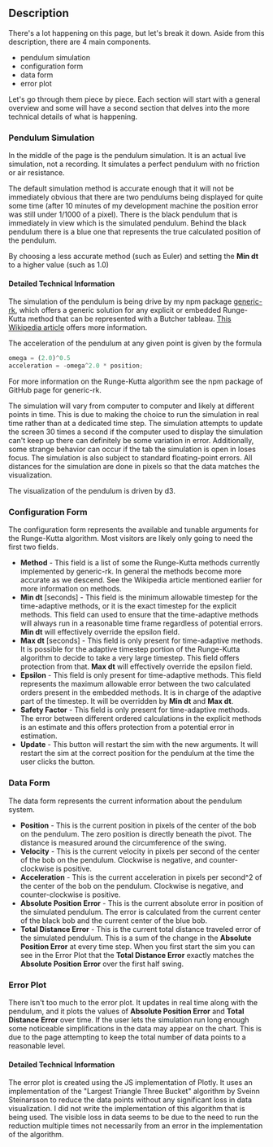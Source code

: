 ## Description

There's a lot happening on this page, but let's break it down. Aside from this description, there are 4 main components.

* pendulum simulation
* configuration form
* data form
* error plot

Let's go through them piece by piece. Each section will start with a general overview and some will have a second section that delves into the more technical details of what is happening.

### Pendulum Simulation

In the middle of the page is the pendulum simulation. It is an actual live simulation, not a recording. It simulates a perfect pendulum with no friction or air resistance.

The default simulation method is accurate enough that it will not be immediately obvious that there are two pendulums being displayed for quite some time (after 10 minutes of my development machine the position error was still under 1/1000 of a pixel). There is the black pendulum that is immediately in view which is the simulated pendulum. Behind the black pendulum there is a blue one that represents the true calculated position of the pendulum.

By choosing a less accurate method (such as Euler) and setting the __Min dt__ to a higher value (such as 1.0)

#### Detailed Technical Information

The simulation of the pendulum is being drive by my npm package [generic-rk](https://www.npmjs.com/package/generic-rk), which offers a generic solution for any explicit or embedded Runge-Kutta method that can be represented with a Butcher tableau. [This Wikipedia article](https://en.wikipedia.org/wiki/List_of_Runge%E2%80%93Kutta_methods) offers more information.

The acceleration of the pendulum at any given point is given by the formula

```js
omega = (2.0)^0.5
acceleration = -omega^2.0 * position;
```

For more information on the Runge-Kutta algorithm see the npm package of GitHub page for generic-rk.

The simulation will vary from computer to computer and likely at different points in time. This is due to making the choice to run the simulation in real time rather than at a dedicated time step. The simulation attempts to update the screen 30 times a second if the computer used to display the simulation can't keep up there can definitely be some variation in error. Additionally, some strange behavior can occur if the tab the simulation is open in loses focus. The simulation is also subject to standard floating-point errors. All distances for the simulation are done in pixels so that the data matches the visualization.

The visualization of the pendulum is driven by d3.

### Configuration Form

The configuration form represents the available and tunable arguments for the Runge-Kutta algorithm. Most visitors are likely only going to need the first two fields.

* __Method__ - This field is a list of some the Runge-Kutta methods currently implemented by generic-rk. In general the methods become more accurate as we descend. See the Wikipedia article mentioned earlier for more information on methods.
* __Min dt__ [seconds] - This field is the minimum allowable timestep for the time-adaptive methods, or it is the exact timestep for the explicit methods. This field can used to ensure that the time-adaptive methods will always run in a reasonable time frame regardless of potential errors. __Min dt__ will effectively override the epsilon field.
* __Max dt__ [seconds] - This field is only present for time-adaptive methods. It is possible for the adaptive timestep portion of the Runge-Kutta algorithm to decide to take a very large timestep. This field offers protection from that. __Max dt__ will effectively override the epsilon field.
* __Epsilon__ - This field is only present for time-adaptive methods. This field represents the maximum allowable error between the two calculated orders present in the embedded methods. It is in charge of the adaptive part of the timestep. It will be overridden by __Min dt__ and __Max dt__.
* __Safety Factor__ - This field is only present for time-adaptive methods. The error between different ordered calculations in the explicit methods is an estimate and this offers protection from a potential error in estimation.
* __Update__ - This button will restart the sim with the new arguments. It will restart the sim at the correct position for the pendulum at the time the user clicks the button.

### Data Form

The data form represents the current information about the pendulum system.

* __Position__ - This is the current position in pixels of the center of the bob on the pendulum. The zero position is directly beneath the pivot. The distance is measured around the circumference of the swing.
* __Velocity__ - This is the current velocity in pixels per second of the center of the bob on the pendulum. Clockwise is negative, and counter-clockwise is positive. 
* __Acceleration__ - This is the current acceleration in pixels per second^2 of the center of the bob on the pendulum. Clockwise is negative, and counter-clockwise is positive. 
* __Absolute Position Error__ - This is the current absolute error in position of the simulated pendulum. The error is calculated from the current center of the black bob and the current center of the blue bob.
* __Total Distance Error__ - This is the current total distance traveled error of the simulated pendulum. This is a sum of the change in the __Absolute Position Error__ at every time step. When you first start the sim you can see in the Error Plot that the __Total Distance Error__ exactly matches the __Absolute Position Error__ over the first half swing.

### Error Plot

There isn't too much to the error plot. It updates in real time along with the pendulum, and it plots the values of  __Absolute Position Error__ and __Total Distance Error__ over time. If the user lets the simulation run long enough some noticeable simplifications in the data may appear on the chart. This is due to the page attempting to keep the total number of data points to a reasonable level.

#### Detailed Technical Information

The error plot is created using the JS implementation of Plotly. It uses an implementation of the "Largest Triangle Three Bucket" algorithm by Sveinn Steinarsson to reduce the data points without any significant loss in data visualization. I did not write the implementation of this algorithm that is being used. The visible loss in data seems to be due to the need to run the reduction multiple times not necessarily from an error in the implementation of the algorithm.
